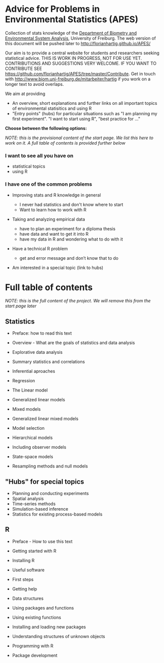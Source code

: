 Advice for Problems in Environmental Statistics (APES)
====

Collection of stats knowledge of the [Department of Biometry and Environmental System Analysis](http://www.biom.uni-freiburg.de/), University of Freiburg. The web version of this document will be pushed later to http://florianhartig.github.io/APES/

Our aim is to provide a central website for students and researchers seeking statistical advice. THIS IS WORK IN PROGRESS, NOT FOR USE YET. CONTRIBUTIONS AND SUGGESTIONS VERY WELCOME. IF YOU WANT TO CONTRIBUTE SEE https://github.com/florianhartig/APES/tree/master/Contribute. Get in touch with http://www.biom.uni-freiburg.de/mitarbeiter/hartig if you work on a longer text to avoid overlaps. 

We aim at providing

* An overview, short explanations and further links on all important topics of environmental statisitics and using R
* "Entry points" (hubs) for particular situations such as "I am planning my first experiment". "I want to start using R", "best practice for ..."

**Choose between the following options:**

*NOTE: this is the provisional content of the start page. We list this here to work on it. A full table of contents is provided further below*

### I want to see all you have on

* statistical topics
* using R

### I have one of the common problems 

* Improving stats and R knowledge in general
  * I never had statistics and don't know where to start
  * Want to learn how to work with R

* Taking and analyzing empirical data
  *	have to plan an experiment for a diploma thesis
  *	have data and want to get it into R
  *	have my data in R and wondering what to do with it

* Have a technical R problem
  *	get and error message and don’t know that to do

* Am interested in a special topic (link to hubs)


# Full table of contents

*NOTE: this is the full content of the project. We will remove this from the start page later*


## Statistics

* Preface: how to read this text

* Overview - What are the goals of statistics and data analysis
* Explorative data analysis
* Summary statistics and correlations
* Inferential aproaches
* Regression
 * The Linear model
 * Generalized linear models
 * Mixed models
 * Generalized linear mixed models
*	Model selection
*	Hierarchical models
 * Including observer models	
 * State-space models
*	Resampling methods and null models

## "Hubs" for special topics

* Planning and conducting experiments
* Spatial analysis
* Time-series methods
* Simulation-based inference
* Statistics for existing process-based models


## R


* Preface - How to use this text

*	Getting started with R
 *	Installing R
 *	Useful software
 *	First steps
 *	Getting help
*	Data structures
*	Using packages and functions
 * Using existing functions	  
 * Installing and loading new packages 
 * Understanding structures of unknown objects
* Programming with R
* Package development





